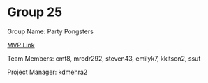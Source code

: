 # Group 25
Group Name: Party Pongsters

[MVP Link](https://docs.google.com/document/d/1lLnvKtQC69_hCRmK-aTroT80b_J3JIwN/edit?usp=sharing&ouid=110347170554582980428&rtpof=true&sd=true)

Team Members: cmt8, mrodr292, steven43, emilyk7, kkitson2, ssut

Project Manager: kdmehra2
